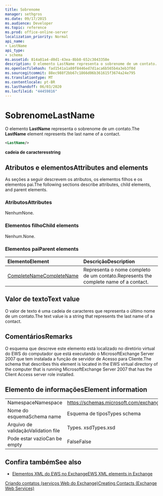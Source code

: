 ```yaml
---
title: Sobrenome
manager: sethgros
ms.date: 09/17/2015
ms.audience: Developer
ms.topic: reference
ms.prod: office-online-server
localization_priority: Normal
api_name:
- LastName
api_type:
- schema
ms.assetid: 814a81a4-d0d1-43ea-8bb8-652c3043358e
description: O elemento LastName representa o sobrenome de um contato.
ms.openlocfilehash: fad1541a1a80f8446ed7d1aca6b565b4a3eb3f0d
ms.sourcegitcommit: 88ec988f2bb67c1866d06b361615f3674a24e795
ms.translationtype: MT
ms.contentlocale: pt-BR
ms.lasthandoff: 06/03/2020
ms.locfileid: "44459816"
---
```

# <a name="lastname"></a><span data-ttu-id="00c51-103">Sobrenome</span><span class="sxs-lookup"><span data-stu-id="00c51-103">LastName</span></span>

<span data-ttu-id="00c51-104">O elemento **LastName** representa o sobrenome de um contato.</span><span class="sxs-lookup"><span data-stu-id="00c51-104">The **LastName** element represents the last name of a contact.</span></span> 
  
```xml
<LastName/>
```

 <span data-ttu-id="00c51-105">**cadeia de caracteres**</span><span class="sxs-lookup"><span data-stu-id="00c51-105">**string**</span></span>
## <a name="attributes-and-elements"></a><span data-ttu-id="00c51-106">Atributos e elementos</span><span class="sxs-lookup"><span data-stu-id="00c51-106">Attributes and elements</span></span>

<span data-ttu-id="00c51-107">As seções a seguir descrevem os atributos, os elementos filhos e os elementos pai.</span><span class="sxs-lookup"><span data-stu-id="00c51-107">The following sections describe attributes, child elements, and parent elements.</span></span>
  
### <a name="attributes"></a><span data-ttu-id="00c51-108">Atributos</span><span class="sxs-lookup"><span data-stu-id="00c51-108">Attributes</span></span>

<span data-ttu-id="00c51-109">Nenhum</span><span class="sxs-lookup"><span data-stu-id="00c51-109">None.</span></span>
  
### <a name="child-elements"></a><span data-ttu-id="00c51-110">Elementos filho</span><span class="sxs-lookup"><span data-stu-id="00c51-110">Child elements</span></span>

<span data-ttu-id="00c51-111">Nenhum.</span><span class="sxs-lookup"><span data-stu-id="00c51-111">None.</span></span>
  
### <a name="parent-elements"></a><span data-ttu-id="00c51-112">Elementos pai</span><span class="sxs-lookup"><span data-stu-id="00c51-112">Parent elements</span></span>

|<span data-ttu-id="00c51-113">**Elemento**</span><span class="sxs-lookup"><span data-stu-id="00c51-113">**Element**</span></span>|<span data-ttu-id="00c51-114">**Descrição**</span><span class="sxs-lookup"><span data-stu-id="00c51-114">**Description**</span></span>|
|:-----|:-----|
|[<span data-ttu-id="00c51-115">CompleteName</span><span class="sxs-lookup"><span data-stu-id="00c51-115">CompleteName</span></span>](completename.md) <br/> |<span data-ttu-id="00c51-116">Representa o nome completo de um contato.</span><span class="sxs-lookup"><span data-stu-id="00c51-116">Represents the complete name of a contact.</span></span>  <br/> |
   
## <a name="text-value"></a><span data-ttu-id="00c51-117">Valor de texto</span><span class="sxs-lookup"><span data-stu-id="00c51-117">Text value</span></span>

<span data-ttu-id="00c51-118">O valor de texto é uma cadeia de caracteres que representa o último nome de um contato.</span><span class="sxs-lookup"><span data-stu-id="00c51-118">The text value is a string that represents the last name of a contact.</span></span>
  
## <a name="remarks"></a><span data-ttu-id="00c51-119">Comentários</span><span class="sxs-lookup"><span data-stu-id="00c51-119">Remarks</span></span>

<span data-ttu-id="00c51-120">O esquema que descreve este elemento está localizado no diretório virtual do EWS do computador que está executando o MicrosoftExchange Server 2007 que tem instalada a função de servidor de Acesso para Cliente.</span><span class="sxs-lookup"><span data-stu-id="00c51-120">The schema that describes this element is located in the EWS virtual directory of the computer that is running MicrosoftExchange Server 2007 that has the Client Access server role installed.</span></span>
  
## <a name="element-information"></a><span data-ttu-id="00c51-121">Elemento de informações</span><span class="sxs-lookup"><span data-stu-id="00c51-121">Element information</span></span>

|||
|:-----|:-----|
|<span data-ttu-id="00c51-122">Namespace</span><span class="sxs-lookup"><span data-stu-id="00c51-122">Namespace</span></span>  <br/> |https://schemas.microsoft.com/exchange/services/2006/types  <br/> |
|<span data-ttu-id="00c51-123">Nome do esquema</span><span class="sxs-lookup"><span data-stu-id="00c51-123">Schema name</span></span>  <br/> |<span data-ttu-id="00c51-124">Esquema de tipos</span><span class="sxs-lookup"><span data-stu-id="00c51-124">Types schema</span></span>  <br/> |
|<span data-ttu-id="00c51-125">Arquivo de validação</span><span class="sxs-lookup"><span data-stu-id="00c51-125">Validation file</span></span>  <br/> |<span data-ttu-id="00c51-126">Types. xsd</span><span class="sxs-lookup"><span data-stu-id="00c51-126">Types.xsd</span></span>  <br/> |
|<span data-ttu-id="00c51-127">Pode estar vazio</span><span class="sxs-lookup"><span data-stu-id="00c51-127">Can be empty</span></span>  <br/> |<span data-ttu-id="00c51-128">False</span><span class="sxs-lookup"><span data-stu-id="00c51-128">False</span></span>  <br/> |
   
## <a name="see-also"></a><span data-ttu-id="00c51-129">Confira também</span><span class="sxs-lookup"><span data-stu-id="00c51-129">See also</span></span>



- [<span data-ttu-id="00c51-130">Elementos XML do EWS no Exchange</span><span class="sxs-lookup"><span data-stu-id="00c51-130">EWS XML elements in Exchange</span></span>](ews-xml-elements-in-exchange.md)


[<span data-ttu-id="00c51-131">Criando contatos (serviços Web do Exchange)</span><span class="sxs-lookup"><span data-stu-id="00c51-131">Creating Contacts (Exchange Web Services)</span></span>](https://msdn.microsoft.com/library/4845917e-70d1-481c-bbd7-011ec6571789%28Office.15%29.aspx)

